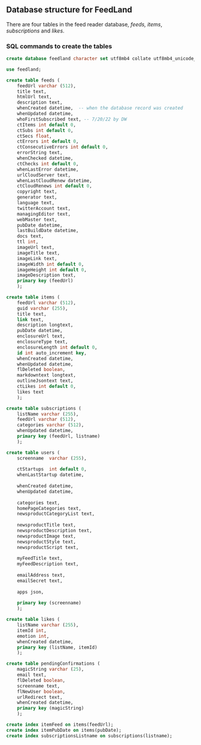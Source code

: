 ## Database structure for FeedLand

There are four tables in the feed reader database, <i>feeds, items</i>, <i>subscriptions</i> and <i>likes</i>.

### SQL commands to create the tables

```SQLcreate database feedland character set utf8mb4 collate utf8mb4_unicode_ci;use feedland;create table feeds (	feedUrl varchar (512), 	title text, 	htmlUrl text, 	description text, 	whenCreated datetime,  -- when the database record was created	whenUpdated datetime, 	whoFirstSubscribed text, -- 7/20/22 by DW	ctItems int default 0,	ctSubs int default 0,	ctSecs float,	ctErrors int default 0, 	ctConsecutiveErrors int default 0, 	errorString text, 	whenChecked datetime, 	ctChecks int default 0, 	whenLastError datetime, 	urlCloudServer text, 	whenLastCloudRenew datetime, 	ctCloudRenews int default 0, 	copyright text,	generator text,	language text,	twitterAccount text,	managingEditor text,	webMaster text,	pubDate datetime,	lastBuildDate datetime,	docs text,	ttl int,	imageUrl text,	imageTitle text,	imageLink text,	imageWidth int default 0,	imageHeight int default 0,	imageDescription text,	primary key (feedUrl)	);create table items (	feedUrl varchar (512), 	guid varchar (255), 	title text, 	link text, 	description longtext,  	pubDate datetime, 	enclosureUrl text, 	enclosureType text, 	enclosureLength int default 0, 	id int auto_increment key, 	whenCreated datetime, 	whenUpdated datetime, 	flDeleted boolean, 	markdowntext longtext,	outlineJsontext text, 	ctLikes int default 0,	likes text	);create table subscriptions (	listName varchar (255), 	feedUrl varchar (512), 	categories varchar (512), 	whenUpdated datetime, 	primary key (feedUrl, listname)	);create table users (	screenname  varchar (255), 		ctStartups  int default 0,	whenLastStartup datetime,		whenCreated datetime, 	whenUpdated datetime, 		categories text, 	homePageCategories text, 	newsproductCategoryList text,		newsproductTitle text,	newsproductDescription text,	newsproductImage text,	newsproductStyle text,	newsproductScript text,		myFeedTitle text,	myFeedDescription text,		emailAddress text,	emailSecret text,		apps json,		primary key (screenname)	);create table likes (	listName varchar (255), 	itemId int,	emotion int,	whenCreated datetime, 	primary key (listName, itemId)	);create table pendingConfirmations (	magicString varchar (25),	email text,	flDeleted boolean, 	screenname text,	flNewUser boolean,	urlRedirect text,	whenCreated datetime,	primary key (magicString)	);create index itemFeed on items(feedUrl);create index itemPubDate on items(pubDate);create index subscriptionsListname on subscriptions(listname);```

